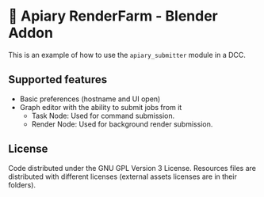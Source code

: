 # 🐝 Apiary RenderFarm - Blender Addon

This is an example of how to use the `apiary_submitter` module in a DCC.

## Supported features

* Basic preferences (hostname and UI open)
* Graph editor with the ability to submit jobs from it
    * Task Node: Used for command submission.
    * Render Node: Used for background render submission.

## License

Code distributed under the GNU GPL Version 3 License.
Resources files are distributed with different licenses (external assets licenses are in their folders).